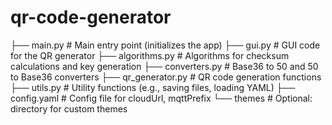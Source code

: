 # qr-code-generator

├── main.py                  # Main entry point (initializes the app)
├── gui.py                   # GUI code for the QR generator
├── algorithms.py            # Algorithms for checksum calculations and key generation
├── converters.py            # Base36 to 50 and 50 to Base36 converters
├── qr_generator.py          # QR code generation functions
├── utils.py                 # Utility functions (e.g., saving files, loading YAML)
├── config.yaml              # Config file for cloudUrl, mqttPrefix
└── themes                   # Optional: directory for custom themes
